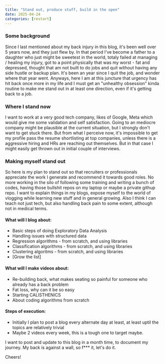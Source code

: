 ```yaml
---
title: "Stand out, produce stuff, build in the open"
date: 2025-04-24
categories: [restart]
---
```


### Some background
Since I last mentioned about my back injury in this blog, it's been well over 5 years now, and they just flew by. In that period I've become a father to a daughter who just might be sweetest in the world, totaly failed at managing / healing my injury, got to a point physically that was my worst - fat and depressed, thought that am not built to do jobs and quit without having any side hustle or backup plan. It's been an year since I quit the job, and wonder where that year went. Anyways, here I am at this juncture that urgency has hit back once more in my life and I must get an "unhealthy obsession" kinda routine to make me stand out in at least one direction, even if it's getting back to a job.

### Where I stand now
I want to work at a very good tech company, likes of Google, Meta which would give me some validation and self satisfaction. Going to an mediocre company might be plausible at the current situation, but I strongly don't want to get stuck there. But from what I perceive now, it's impossible to get my profile pass the resume shortlisting at top companies, unless there is a aggressive hiring and HRs are reaching out themselves. But in that case I might easily get thrown out in initial couple of interviews.

### Making myself stand out
So here is my plan to stand out so that recruiters or professionals appreciate the work I generate and recommend it towards good roles. No more working in the silo of following some training and writing a bunch of codes, having those bullshit repos on my laptop or maybe a private githup repo. I want to explain things in my blogs, expose myself to the world of vlogging while learning new stuff and in general growing. Also  I think I can teach not just tech, but also handling back pain to some extent, although not in medical terms.

#### What will I blog about:
- Basic steps of doing Exploratory Data Analysis
- Handling issues with structured data
- Regression algorithms - from scratch, and using libraries
- Classification algorithms - from scratch, and using libraries
- Clustering algoritms - from scratch, and using libraries
- [Grow the list]

#### What will I make videos about:
- Re-building back, what makes seating so painful for someone who already has a back problem
- Fat loss, why can it be so easy
- Starting CALISTHENICS
- About coding algorithms from scratch

#### Steps of execution:
- Initially I plan to post a blog every alternate day at least, at least uptil the topics are relatively trivial
- Maybe 2 videos every week, this is a tough one to target maybe.

I want to post and update to this blog in a month time, to document my journey. My back is against a wall, so f*** it, let's do it.

Cheers!